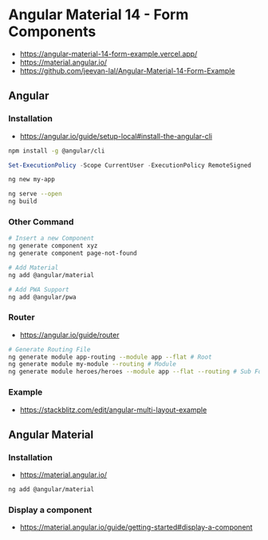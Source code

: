 # Angular Material 14 - Form Components

- https://angular-material-14-form-example.vercel.app/
- https://material.angular.io/
- https://github.com/jeevan-lal/Angular-Material-14-Form-Example

## Angular

### Installation

- https://angular.io/guide/setup-local#install-the-angular-cli

```bash
npm install -g @angular/cli
```

```powershell
Set-ExecutionPolicy -Scope CurrentUser -ExecutionPolicy RemoteSigned
```

```bash
ng new my-app
```

```bash
ng serve --open
ng build
```

### Other Command

```bash
# Insert a new Component
ng generate component xyz
ng generate component page-not-found

# Add Material
ng add @angular/material

# Add PWA Support
ng add @angular/pwa
```

### Router

- https://angular.io/guide/router

```bash
# Generate Routing File
ng generate module app-routing --module app --flat # Root
ng generate module my-module --routing # Module
ng generate module heroes/heroes --module app --flat --routing # Sub Folder
```

### Example

- https://stackblitz.com/edit/angular-multi-layout-example

## Angular Material

### Installation

- https://material.angular.io/

```bash
ng add @angular/material
```

### Display a component

- https://material.angular.io/guide/getting-started#display-a-component

